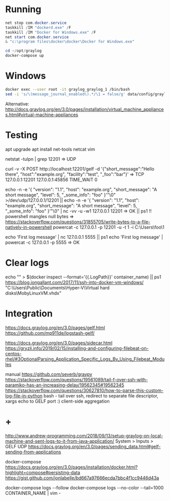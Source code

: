 # Running

```ps1
net stop com.docker.service
taskkill /IM "dockerd.exe" /F
taskkill /IM "Docker for Windows.exe" /F
net start com.docker.service
& "c:\program files\docker\docker\Docker for Windows.exe"

cd ~/opt/graylog
docker-compose up
```

# Windows

```bash
docker exec --user root -it graylog_graylog_1 /bin/bash
sed -i 's/\(message_journal_enabled\).*/\1 = false/g' data/config/graylog.conf
```

Alternative: http://docs.graylog.org/en/3.0/pages/installation/virtual_machine_appliances.html#virtual-machine-appliances

# Testing

apt upgrade
apt install net-tools netcat vim

netstat -tulpn | grep 12201
=> UDP

curl -v -X POST http://localhost:12201/gelf -d '{"short_message":"Hello there", "host":"example.org", "facility":"test", "_foo":"bar"}'
=>
TCP    127.0.0.1:12201        127.0.0.1:45856        TIME_WAIT       0

echo -n -e '{ "version": "1.1", "host": "example.org", "short_message": "A short message", "level": 5, "_some_info": "foo" }'"\0" >/dev/udp/127.0.0.1/12201
||
echo -n -e '{ "version": "1.1", "host": "example.org", "short_message": "A short message", "level": 5, "_some_info": "foo" }'"\0" | nc -vv -u -w1 127.0.0.1 12201
=> OK
|| ps1
!! powershell mangles null bytes
=>
https://stackoverflow.com/questions/31855705/write-bytes-to-a-file-natively-in-powershell
powercat -c 127.0.0.1 -p 12201 -u -t 1 -i C:\Users\foo\1

echo 'First log message' | nc 127.0.0.1 5555
|| ps1
echo 'First log message' | powercat -c 127.0.0.1 -p 5555
=> OK

# Clear logs

echo "" > $(docker inspect --format='{{.LogPath}}' container_name)
|| ps1
https://blog.jongallant.com/2017/11/ssh-into-docker-vm-windows/
    "C:\Users\Public\Documents\Hyper-V\Virtual hard disks\MobyLinuxVM.vhdx"

# Integration

https://docs.graylog.org/en/3.0/pages/gelf.html
    https://github.com/mp911de/logstash-gelf/

https://docs.graylog.org/en/3.0/pages/sidecar.html
    https://gryzli.info/2019/02/15/installing-and-configuring-filebeat-on-centos-rhel/#3OptionalParsing_Application_Specific_Logs_By_Using_Filebeat_Modules

manual
    https://github.com/severb/graypy
    https://stackoverflow.com/questions/19561089/tail-f-over-ssh-with-paramiko-has-an-increasing-delay/19562345#19562345
    https://stackoverflow.com/questions/30627810/how-to-parse-this-custom-log-file-in-python
    bash - tail over ssh, redirect to separate file descriptor, xargs echo to GELF port
        :) client-side aggregation

# +

http://www.andrew-programming.com/2018/09/13/setup-graylog-on-local-machine-and-sent-logs-to-it-from-java-application/
    System > Inputs > GELF UDP
        https://docs.graylog.org/en/3.0/pages/sending_data.html#gelf-sending-from-applications

docker-compose
    https://docs.graylog.org/en/3.0/pages/installation/docker.html?highlight=compose#persisting-data
    https://gist.github.com/jonlabelle/bd667a97666ecda7bbc4f1cc9446d43a

docker-compose logs --follow
docker-compose logs --no-color --tail=1000 CONTAINER_NAME | vim -


